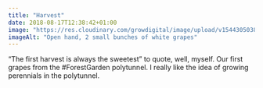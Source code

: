 ```yaml
---
title: "Harvest"
date: 2018-08-17T12:38:42+01:00
image: "https://res.cloudinary.com/growdigital/image/upload/v1544305038/grapes-30220462088.jpg"
imageAlt: "Open hand, 2 small bunches of white grapes"
---
```


“The first harvest is always the sweetest” to quote, well, myself. Our first grapes from the #ForestGarden polytunnel. I really like the idea of growing perennials in the polytunnel.

